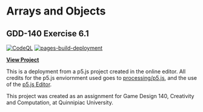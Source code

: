 # Arrays and Objects
## GDD-140 Exercise 6.1

[![CodeQL](https://github.com/LittleTealeaf/GDD-140-Exercise-6.1/actions/workflows/codeql-analysis.yml/badge.svg)](https://github.com/LittleTealeaf/GDD-140-Exercise-6.1/actions/workflows/codeql-analysis.yml) [![pages-build-deployment](https://github.com/LittleTealeaf/GDD-140-Exercise-6.1/actions/workflows/pages/pages-build-deployment/badge.svg)](https://github.com/LittleTealeaf/GDD-140-Exercise-6.1/actions/workflows/pages/pages-build-deployment)

[**View Project**](https://littletealeaf.github.io/GDD-140-Exercise-6.1/)

This is a deployment from a p5.js project created in the online editor. All credits for the p5.js enviornment used goes to [processing/p5.js](https://github.com/processing/p5.js), and the use of the [p5.js Editor](https://editor.p5js.org/).

This project was created as an assignment for Game Design 140, Creativity and Computation, at Quinnipiac University.
